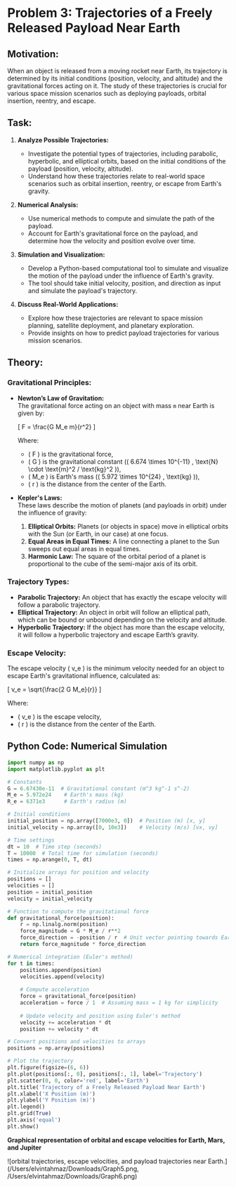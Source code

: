 # Problem 3: Trajectories of a Freely Released Payload Near Earth

## Motivation:
When an object is released from a moving rocket near Earth, its trajectory is determined by its initial conditions (position, velocity, and altitude) and the gravitational forces acting on it. The study of these trajectories is crucial for various space mission scenarios such as deploying payloads, orbital insertion, reentry, and escape.

## Task:
1. **Analyze Possible Trajectories:**
   - Investigate the potential types of trajectories, including parabolic, hyperbolic, and elliptical orbits, based on the initial conditions of the payload (position, velocity, altitude).
   - Understand how these trajectories relate to real-world space scenarios such as orbital insertion, reentry, or escape from Earth's gravity.

2. **Numerical Analysis:**
   - Use numerical methods to compute and simulate the path of the payload.
   - Account for Earth's gravitational force on the payload, and determine how the velocity and position evolve over time.

3. **Simulation and Visualization:**
   - Develop a Python-based computational tool to simulate and visualize the motion of the payload under the influence of Earth's gravity.
   - The tool should take initial velocity, position, and direction as input and simulate the payload's trajectory.
   
4. **Discuss Real-World Applications:**
   - Explore how these trajectories are relevant to space mission planning, satellite deployment, and planetary exploration.
   - Provide insights on how to predict payload trajectories for various mission scenarios.

## Theory:

### Gravitational Principles:
- **Newton’s Law of Gravitation:**  
  The gravitational force acting on an object with mass `m` near Earth is given by:

  \[
  F = \frac{G M_e m}{r^2}
  \]

  Where:
  - \( F \) is the gravitational force,
  - \( G \) is the gravitational constant (\( 6.674 \times 10^{-11} \, \text{N} \cdot \text{m}^2 / \text{kg}^2 \)),
  - \( M_e \) is Earth's mass (\( 5.972 \times 10^{24} \, \text{kg} \)),
  - \( r \) is the distance from the center of the Earth.

- **Kepler's Laws:**  
  These laws describe the motion of planets (and payloads in orbit) under the influence of gravity:
  1. **Elliptical Orbits:** Planets (or objects in space) move in elliptical orbits with the Sun (or Earth, in our case) at one focus.
  2. **Equal Areas in Equal Times:** A line connecting a planet to the Sun sweeps out equal areas in equal times.
  3. **Harmonic Law:** The square of the orbital period of a planet is proportional to the cube of the semi-major axis of its orbit.

### Trajectory Types:
- **Parabolic Trajectory:** An object that has exactly the escape velocity will follow a parabolic trajectory.
- **Elliptical Trajectory:** An object in orbit will follow an elliptical path, which can be bound or unbound depending on the velocity and altitude.
- **Hyperbolic Trajectory:** If the object has more than the escape velocity, it will follow a hyperbolic trajectory and escape Earth’s gravity.

### Escape Velocity:
The escape velocity \( v_e \) is the minimum velocity needed for an object to escape Earth's gravitational influence, calculated as:

\[
v_e = \sqrt{\frac{2 G M_e}{r}}
\]

Where:
- \( v_e \) is the escape velocity,
- \( r \) is the distance from the center of the Earth.

## Python Code: Numerical Simulation

```python
import numpy as np
import matplotlib.pyplot as plt

# Constants
G = 6.67430e-11  # Gravitational constant (m^3 kg^-1 s^-2)
M_e = 5.972e24    # Earth's mass (kg)
R_e = 6371e3      # Earth's radius (m)

# Initial conditions
initial_position = np.array([7000e3, 0])  # Position (m) [x, y]
initial_velocity = np.array([0, 10e3])    # Velocity (m/s) [vx, vy]

# Time settings
dt = 10  # Time step (seconds)
T = 10000  # Total time for simulation (seconds)
times = np.arange(0, T, dt)

# Initialize arrays for position and velocity
positions = []
velocities = []
position = initial_position
velocity = initial_velocity

# Function to compute the gravitational force
def gravitational_force(position):
    r = np.linalg.norm(position)
    force_magnitude = G * M_e / r**2
    force_direction = -position / r  # Unit vector pointing towards Earth's center
    return force_magnitude * force_direction

# Numerical integration (Euler's method)
for t in times:
    positions.append(position)
    velocities.append(velocity)
    
    # Compute acceleration
    force = gravitational_force(position)
    acceleration = force / 1  # Assuming mass = 1 kg for simplicity
    
    # Update velocity and position using Euler's method
    velocity += acceleration * dt
    position += velocity * dt

# Convert positions and velocities to arrays
positions = np.array(positions)

# Plot the trajectory
plt.figure(figsize=(6, 6))
plt.plot(positions[:, 0], positions[:, 1], label='Trajectory')
plt.scatter(0, 0, color='red', label='Earth')
plt.title('Trajectory of a Freely Released Payload Near Earth')
plt.xlabel('X Position (m)')
plt.ylabel('Y Position (m)')
plt.legend()
plt.grid(True)
plt.axis('equal')
plt.show()
```

**Graphical representation of orbital and escape velocities for Earth, Mars, and Jupiter**

![orbital trajectories, escape velocities, and payload trajectories near Earth.](/Users/elvintahmaz/Downloads/Graph5.png, /Users/elvintahmaz/Downloads/Graph6.png)